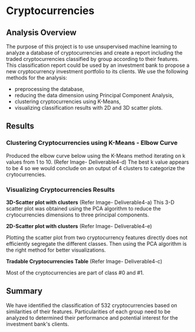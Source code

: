 # Cryptocurrencies
## Analysis Overview
The purpose of this project is to use unsupervised machine learning to analyze a database of cryptocurrencies and create a report including the traded cryptocurrencies classified by group according to their features.
This classification report could be used by an investment bank to propose a new cryptocurrency investment portfolio to its clients.
We use the following methods for the analysis:
* preprocessing the database,
* reducing the data dimension using Principal Component Analysis,
* clustering cryptocurrencies using K-Means,
* visualizing classification results with 2D and 3D scatter plots.

## Results
### Clustering Cryptocurrencies using K-Means - Elbow Curve
Produced the elbow curve below using the K-Means method iterating on k values from 1 to 10. (Refer Image- Deliverable4-d)
The best k value appears to be 4 so we would conclude on an output of 4 clusters to categorize the crytocurrencies.

### Visualizing Cryptocurrencies Results
**3D-Scatter plot with clusters**  (Refer Image- Deliverable4-a)
This 3-D scatter plot was obtained using the PCA algorithm to reduce the crytocurrencies dimensions to three principal components.

**2D-Scatter plot with clusters**  (Refer Image- Deliverable4-e)

Plotting the scatter plot from two cryptocurrency features directly does not efficiently segregate the different classes. Then using the PCA algorithm is the right method for better visualizations.


**Tradable Cryptocurrencies Table**   (Refer Image- Deliverable4-c)

Most of the cryptocurrencies are part of class #0 and #1.

## Summary
We have identified the classification of 532 cryptocurrencies based on similarities of their features.
Particularities of each group need to be analyzed to determined their performance and potential interest for the investment bank's clients.


